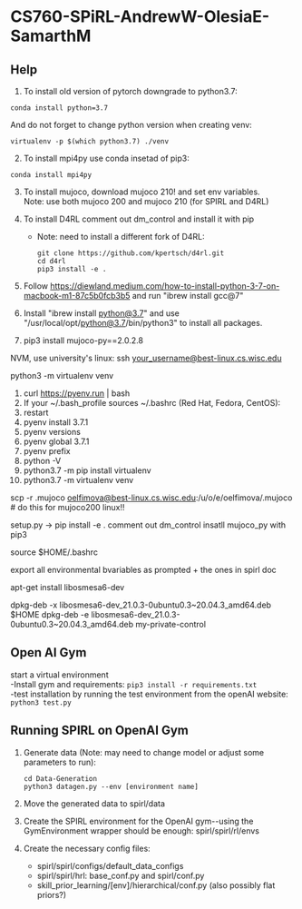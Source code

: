 # CS760-SPiRL-AndrewW-OlesiaE-SamarthM

## Help

1. To install old version of pytorch downgrade to python3.7:
```
conda install python=3.7
```
And do not forget to change python version when creating venv:
```
virtualenv -p $(which python3.7) ./venv
```

2. To install mpi4py use conda insetad of pip3:
```
conda install mpi4py
```

3. To install mujoco, download mujoco 210! and set env variables.   
   Note: use both mujoco 200 and mujoco 210 (for SPIRL and D4RL)

4. To install D4RL comment out dm_control and install it with pip
	- Note: need to install a different fork of D4RL:
		```
		git clone https://github.com/kpertsch/d4rl.git
		cd d4rl
		pip3 install -e .
		```


5. Follow https://diewland.medium.com/how-to-install-python-3-7-on-macbook-m1-87c5b0fcb3b5 and run "ibrew install gcc@7"

6. Install "ibrew install python@3.7" and use "/usr/local/opt/python@3.7/bin/python3" to install all packages.

7. pip3 install mujoco-py==2.0.2.8

NVM, use university's linux: ssh your_username@best-linux.cs.wisc.edu

python3 -m virtualenv venv 



1. curl https://pyenv.run | bash
2. If your ~/.bash_profile sources ~/.bashrc (Red Hat, Fedora, CentOS):
3. restart
4. pyenv install 3.7.1
5. pyenv versions
6. pyenv global 3.7.1
7. pyenv prefix
8. python -V
9. python3.7 -m pip install virtualenv
10. python3.7 -m virtualenv venv 


scp -r .mujoco oelfimova@best-linux.cs.wisc.edu:/u/o/e/oelfimova/.mujoco # do this for mujoco200 linux!!

setup.py -> pip install -e .
comment out dm_control
insatll mujoco_py with pip3

source $HOME/.bashrc

export all environmental bvariables as prompted + the ones in spirl doc

apt-get install libosmesa6-dev

dpkg-deb -x libosmesa6-dev_21.0.3-0ubuntu0.3~20.04.3_amd64.deb $HOME
dpkg-deb -e libosmesa6-dev_21.0.3-0ubuntu0.3~20.04.3_amd64.deb my-private-control

## Open AI Gym

start a virtual environment  
-Install gym and requirements:
	```
	pip3 install -r requirements.txt
	```  
-test installation by running the test environment from the openAI website:
	```
	python3 test.py
	```


## Running SPIRL on OpenAI Gym

1. Generate data (Note: may need to change model or adjust some parameters to run):  
	```
	cd Data-Generation
	python3 datagen.py --env [environment name]
	```

2. Move the generated data to spirl/data 

3. Create the SPIRL environment for the OpenAI gym--using the GymEnvironment wrapper should be enough: spirl/spirl/rl/envs 

4. Create the necessary config files:
   - spirl/spirl/configs/default_data_configs
   - spirl/spirl/hrl: base_conf.py and spirl/conf.py
   - skill_prior_learning/[env]/hierarchical/conf.py (also possibly flat priors?)
